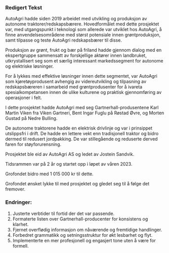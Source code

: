 ### Redigert Tekst

AutoAgri hadde siden 2019 arbeidet med utvikling og produksjon av autonome traktorer/redskapsbærere. Hovedformålet med dette prosjektet var, med utgangspunkt i teknologi som allerede var utviklet hos AutoAgri, å finne anvendelsesområdene med størst potensiale innen grøntproduksjon, samt tilpasse og teste AutoAgri redskapsbærer til disse.

Produksjon av grønt, frukt og bær på friland hadde gjennom dialog med en ekspertgruppe sammensatt av forskjellige aktører innen landbruket, utkrystallisert seg som et særlig interessant markedssegment for autonome og elektriske løsninger.

For å lykkes med effektive løsninger innen dette segmentet, var AutoAgri som kjøretøyprodusent avhengig av videreutvikling og tilpasning av redskapsbæreren i samarbeid med grøntprodusenter for å ivareta spesialkompetansen innen de ulike kulturene og praktisk gjennomføring av operasjoner i felt.

I dette prosjektet hadde AutoAgri med seg Gartnerhall-produsentene Karl Martin Viken fra Viken Gartneri, Bent Ingar Fuglu på Røstad Øvre, og Morten Gustad på Nedre Bulling.

De autonome traktorene hadde en elektrisk drivlinje og var i prinsippet utslippsfri i drift. De hadde en lettere vekt enn tradisjonell traktor og bidro dermed til redusert jordpakking. De var stillegående og reduserte derved faren for støyforurensning.

Prosjektet ble eid av AutoAgri AS og ledet av Jostein Sandvik.

Tidsrammen var på 2 år og startet opp i løpet av våren 2023.

Grofondet bidro med 1 015 000 kr til dette.

Grofondet ønsket lykke til med prosjektet og gledet seg til å følge det fremover.

### Endringer:
1. Justerte verbtider til fortid der det var passende.
2. Formaterte listen over Gartnerhall-producenter for konsistens og klarhet.
3. Fjernet overflødig informasjon om nåværende og fremtidige handlinger.
4. Forbedret grammatikk og setningsstruktur for økt lesbarhet og flyt.
5. Implementerte en mer profesjonell og engasjert tone uten å være for formell.
